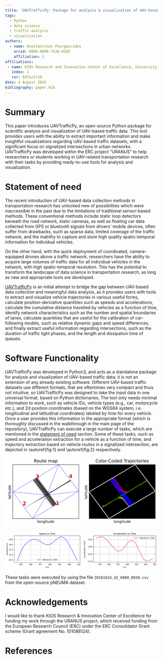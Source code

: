 ```yaml
---
title: 'UAVTrafficPy: Package for analysis & visualization of UAV-based traffic data in Python'
tags:
  - Python
  - data science
  - traffic analysis
  - visualization
authors:
  - name: Konstantinos Pourgourides
    orcid: 0009-0009-7526-8195
    affiliation: 1
affiliations:
 - name: KIOS Research and Innovation Center of Excellence, University of Cyprus, Nicosia, Cyprus
   index: 1
   ror: 037ez2r19
date: 4 August 2025
bibliography: paper.bib
---
```


# Summary

This paper introduces UAVTrafficPy, an open-source Python package for scientific analysis and visualization of UAV-based traffic data. This tool provides users with the ability to extract important information and make insightful visualizations regarding UAV-based traffic datasets, with a significant focus on signalized intersections in urban networks. UAVTrafficPy was developed within the ERC project "URANUS" to help researchers or students working in UAV-related transportation research with their tasks by providing ready-to-use tools for analysis and visualization.

# Statement of need

The recent introduction of UAV-based data collection methods in transportation research has unlocked new of possibilities which were inaccessible in the past due to the limitations of traditional sensor-based methods. These conventional methods include static loop detectors beneath the road network, static cameras, as well as floating car data collected from GPS or bluetooth signals from drivers' mobile devices, often suffer from drawbacks, such as sparse data, limited coverage of the traffic network, and the inability to capture and store high quality spatio-temporal information for individual vehicles. 

On the other hand, with the quick deployment of coordinated, camera-equipped drones above a traffic network, researchers have the ability to acquire large volumes of traffic data for all individual vehicles in the network, with high spatio-temporal resolution. This has the potential to transform the landscape of data science in transportation research, as long as new and appropriate tools are developed. 

[UAVTrafficPy](https://github.com/KPourgourides/UAVTrafficPy) is an initial attempt to bridge the gap between UAV-based data collection and meaningful data analysis, as it provides users with tools to extract and visualize vehicle trajectories in various useful forms, calculate position-derivative quantities such as speeds and accelerations, calculate the cumulative distance travelled by vehicles as a function of time, identify network characteristics such as the number and spatial boundaries of lanes, calculate quantities that are useful for the calibration of car-following models, such as relative dynamic gaps and speed differences, and finally extract useful information regarding intersections, such as the duration of traffic light phases, and the length and dissipation time of queues.

# Software Functionality

UAVTrafficPy was developed in Python3, and acts as a standalone package for analysis and visualization of UAV-based traffic data; it is not an extension of any already existing software. Different UAV-based traffic datasets use different formats, that are oftentimes very compact and thuis not intuitive, so UAVTrafficPy was designed to take the input data in one universal format, based on Python dictionaries. The tool only needs minimal information to work, such as vehicle IDs, vehicle types (e.g., car, motorcycle etc.), and 2d position coordinates (based on the WGS84 system, i.e. longitiudinal and latitudinal coordinates) labeled by time for every vehicle. Once a user provides this information in the appropriate format (which is thoroughly discussed in the walkthrough in the main page of the repository), UAVTrafficPy can execute a large number of tasks, which are mentioned in the [statement of need](#statement-of-need) section. Some of these tasks, such as speed and acceleration extraction for a vehicle as a function of time, and trajectory extraction based on vehicle routes in a signalized intersection, are depicted in \autoref{fig:1} and \autoref{fig:2} respectively.

![UAV-based vehicle trajectories separated based on their routes in a signalized intersection. \label{fig:1}](images/trajectories.png)

![Speed and acceleration of a random vehicle as a function of time using its UAV-based trajectory. \label{fig:2}](images/speed_acceleration.png)

These tasks were executed by using the file `20181024_d2_0900_0930.csv` from the open-source pNEUMA dataset.

# Acknowledgements

I would like to thank KIOS Research & Innovation Center of Excellence for funding my work through the URANUS project, which received funding from the European Research Council (ERC) under the ERC Consolidator Grant scheme (Grant agreement No. 101088124).

# References












